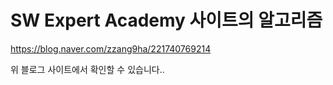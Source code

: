 # SW Expert Academy 사이트의 알고리즘 
https://blog.naver.com/zzang9ha/221740769214

위 블로그 사이트에서 확인할 수 있습니다..
